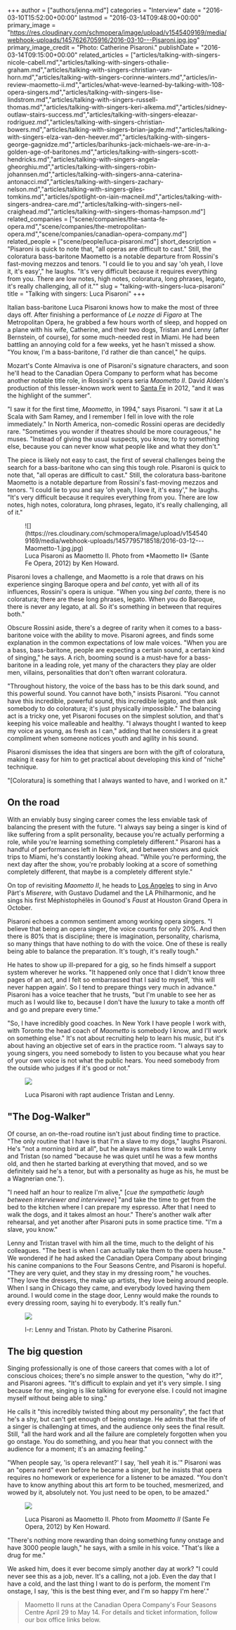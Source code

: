 +++
author = ["authors/jenna.md"]
categories = "Interview"
date = "2016-03-10T15:52:00+00:00"
lastmod = "2016-03-14T09:48:00+00:00"
primary_image = "https://res.cloudinary.com/schmopera/image/upload/v1545409169/media/webhook-uploads/1457626705916/2016-03-10---Pisaroni.jpg.jpg"
primary_image_credit = "Photo: Catherine Pisaroni."
publishDate = "2016-03-14T09:15:00+00:00"
related_articles = ["articles/talking-with-singers-nicole-cabell.md","articles/talking-with-singers-othalie-graham.md","articles/talking-with-singers-christian-van-horn.md","articles/talking-with-singers-corinne-winters.md","articles/in-review-maometto-ii.md","articles/what-weve-learned-by-talking-with-108-opera-singers.md","articles/talking-with-singers-lise-lindstrom.md","articles/talking-with-singers-russell-thomas.md","articles/talking-with-singers-keri-alkema.md","articles/sidney-outlaw-stairs-success.md","articles/talking-with-singers-eleazar-rodriguez.md","articles/talking-with-singers-christian-bowers.md","articles/talking-with-singers-brian-jagde.md","articles/talking-with-singers-elza-van-den-heever.md","articles/talking-with-singers-george-gagnidze.md","articles/barihunks-jack-michaels-we-are-in-a-golden-age-of-baritones.md","articles/talking-with-singers-scott-hendricks.md","articles/talking-with-singers-angela-gheorghiu.md","articles/talking-with-singers-robin-johannsen.md","articles/talking-with-singers-anna-caterina-antonacci.md","articles/talking-with-singers-zachary-nelson.md","articles/talking-with-singers-giles-tomkins.md","articles/spotlight-on-iain-macneil.md","articles/talking-with-singers-andrea-care.md","articles/talking-with-singers-neil-craighead.md","articles/talking-with-singers-thomas-hampson.md"]
related_companies = ["scene/companies/the-santa-fe-opera.md","scene/companies/the-metropolitan-opera.md","scene/companies/canadian-opera-company.md"]
related_people = ["scene/people/luca-pisaroni.md"]
short_description = "Pisaroni is quick to note that, &quot;all operas are difficult to cast.&quot; Still, the coloratura bass-baritone Maometto is a notable departure from Rossini&#039;s fast-moving mezzos and tenors. &quot;I could lie to you and say &#039;oh yeah, I love it, it&#039;s easy&#039;,&quot; he laughs. &quot;It&#039;s very difficult because it requires everything from you. There are low notes, high notes, coloratura, long phrases, legato, it&#039;s really challenging, all of it.&quot;"
slug = "talking-with-singers-luca-pisaroni"
title = "Talking with singers: Luca Pisaroni"
+++

Italian bass-baritone Luca Pisaroni knows how to make the most of three days off. After finishing a performance of *Le nozze di Figaro* at The Metropolitan Opera, he grabbed a few hours worth of sleep, and hopped on a plane with his wife, Catherine, and their two dogs, Tristan and Lenny (after Bernstein, of course), for some much-needed rest in Miami. He had been battling an annoying cold for a few weeks, yet he hasn't missed a show. "You know, I'm a bass-baritone, I'd rather die than cancel," he quips.

Mozart's Conte Almaviva is one of Pisaroni's signature characters, and soon he'll head to the Canadian Opera Company to perform what has become another notable title role, in Rossini's opera seria *Maometto II*. David Alden's production of this lesser-known work went to [Santa Fe](/scene/companies/santa-fe-opera/) in 2012, "and it was the highlight of the summer".

"I saw it for the first time, *Maometto*, in 1994," says Pisaroni. "I saw it at La Scala with Sam Ramey, and I remember I fell in love with the role immediately." In North America, non-comedic Rossini operas are decidedly rare. "Sometimes you wonder if theatres should be more courageous," he muses. "Instead of giving the usual suspects, you know, to try something else, because you can never know what people like and what they don't."

The piece is likely not easy to cast, the first of several challenges being the search for a bass-baritone who can sing this tough role. Pisaroni is quick to note that, "all operas are difficult to cast." Still, the coloratura bass-baritone Maometto is a notable departure from Rossini's fast-moving mezzos and tenors. "I could lie to you and say 'oh yeah, I love it, it's easy'," he laughs. "It's very difficult because it requires everything from you. There are low notes, high notes, coloratura, long phrases, legato, it's really challenging, all of it."

<figure data-type="image">![](https://res.cloudinary.com/schmopera/image/upload/v1545409169/media/webhook-uploads/1457795718518/2016-03-12---Maometto-1.jpg.jpg)<figcaption>Luca Pisaroni as Maometto II. Photo from *Maometto II* (Sante Fe Opera, 2012) by Ken Howard.</figcaption>
</figure>

Pisaroni loves a challenge, and Maometto is a role that draws on his experience singing Baroque opera and *bel canto*, yet with all of its influences, Rossini's opera is unique. "When you sing *bel canto*, there is no coloratura; there are these long phrases, legato. When you do Baroque, there is never any legato, at all. So it's something in between that requires both."

Obscure Rossini aside, there's a degree of rarity when it comes to a bass-baritone voice with the ability to move. Pisaroni agrees, and finds some explanation in the common expectations of low male voices. "When you are a bass, bass-baritone, people are expecting a certain sound, a certain kind of singing," he says. A rich, booming sound is a must-have for a bass-baritone in a leading role, yet many of the characters they play are older men, villains, personalities that don't often warrant coloratura. 

"Throughout history, the voice of the bass has to be this dark sound, and this powerful sound. You cannot have both," insists Pisaroni. "You cannot have this incredible, powerful sound, this incredible legato, and then ask somebody to do coloratura; it's just physically impossible." The balancing act is a tricky one, yet Pisaroni focuses on the simplest solution, and that's keeping his voice malleable and healthy. "I always thought I wanted to keep my voice as young, as fresh as I can," adding that he considers it a great compliment when someone notices youth and agility in his sound. 

Pisaroni dismisses the idea that singers are born with the gift of coloratura, making it easy for him to get practical about developing this kind of "niche" technique. 

"[Coloratura] is something that I always wanted to have, and I worked on it."

## On the road

With an enviably busy singing career comes the less enviable task of balancing the present with the future. "I always say being a singer is kind of like suffering from a split personality, because you're actually performing a role, while you're learning something completely different." Pisaroni has a handful of performances left in New York, and between shows and quick trips to Miami, he's constantly looking ahead. "While you're performing, the next day after the show, you're probably looking at a score of something completely different, that maybe is a completely different style."

On top of revisiting *Maometto II*, he heads to [Los Angeles](http://www.laphil.com/tickets/mozart-part-requiem-miserere/2016-05-19) to sing in Arvo Pärt's *Miserere*, with Gustavo Dudamel and the LA Philharmonic, and he sings his first Méphistophélès in Gounod's *Faust* at Houston Grand Opera in October.

Pisaroni echoes a common sentiment among working opera singers. "I believe that being an opera singer, the voice counts for only 20%. And then there is 80% that is discipline; there is imagination, personality, charisma, so many things that have nothing to do with the voice. One of these is really being able to balance the preparation. It's tough, it's really tough."

He hates to show up ill-prepared for a gig, so he finds himself a support system wherever he works. "It happened only once that I didn't know three pages of an act, and I felt so embarrassed that I said to myself, 'this will never happen again'. So I tend to prepare things very much in advance." Pisaroni has a voice teacher that he trusts, "but I'm unable to see her as much as I would like to, because I don't have the luxury to take a month off and go and prepare every time."

"So, I have incredibly good coaches. In New York I have people I work with, with Toronto the head coach of *Maometto* is somebody I know, and I'll work on something else." It's not about recruiting help to learn his music, but it's about having an objective set of ears in the practice room. "I always say to young singers, you need somebody to listen to you because what you hear of your own voice is not what the public hears. You need somebody from the outside who judges if it's good or not."

<figure data-type="image">

![](https://res.cloudinary.com/schmopera/image/upload/v1545409169/media/webhook-uploads/1457795889082/2016-03-12---Luca-Dogs.jpg.jpg)<figcaption>Luca Pisaroni with rapt audience Tristan and Lenny.</figcaption>
</figure>

## "The Dog-Walker"

Of course, an on-the-road routine isn't just about finding time to practice. "The only routine that I have is that I'm a slave to my dogs," laughs Pisaroni. He's "not a morning bird at all", but he always makes time to walk Lenny and Tristan (so named "because he was quiet until he was a few months old, and then he started barking at everything that moved, and so we definitely said he's a tenor, but with a personality as huge as his, he must be a Wagnerian one."). 

"I need half an hour to realize I'm alive," [*cue the sympathetic laugh between interviewer and interviewee*] "and take the time to get from the bed to the kitchen where I can prepare my espresso. After that I need to walk the dogs, and it takes almost an hour." There's another walk after rehearsal, and yet another after Pisaroni puts in some practice time. "I'm a slave, you know."

Lenny and Tristan  travel with him all the time, much to the delight of his colleagues. "The best is when I can actually take them to the opera house." We wondered if he had asked the Canadian Opera Company about bringing his canine companions to the Four Seasons Centre, and Pisaroni is hopeful. "They are very quiet, and they stay in my dressing room," he vouches. "They love the dressers, the make up artists, they love being around people. When I sang in Chicago they came, and everybody loved having them around. I would come in the stage door, Lenny would make the rounds to every dressing room, saying hi to everybody. It's really fun."

<figure data-type="image">

![](https://res.cloudinary.com/schmopera/image/upload/v1545409169/media/webhook-uploads/1457795803732/2016-03-12---Lenny-Tristan.jpg.jpg)<figcaption>l-r: Lenny and Tristan. Photo by Catherine Pisaroni.</figcaption>
</figure>

## The big question

Singing professionally is one of those careers that comes with a lot of conscious choices; there's no simple answer to the question, "why do it?", and Pisaroni agrees. "It's difficult to explain and yet it's very simple. I sing because for me, singing is like talking for everyone else. I could not imagine myself without being able to sing."

He calls it "this incredibly twisted thing about my personality", the fact that he's a shy, but can't get enough of being onstage. He admits that the life of a singer is challenging at times, and the audience only sees the final result. Still, "all the hard work and all the failure are completely forgotten when you go onstage. You do something, and you hear that you connect with the audience for a moment; it's an amazing feeling."

"When people say, 'is opera relevant?' I say, 'hell yeah it is.'" Pisaroni was an "opera nerd" even before he became a singer, but he insists that opera requires no homework or experience for a listener to be amazed. "You don't have to know anything about this art form to be touched, mesmerized, and wowed by it, absolutely not. You just need to be open, to be amazed."

<figure data-type="image">

![](https://res.cloudinary.com/schmopera/image/upload/v1545409169/media/webhook-uploads/1457795758829/2016-03-12---Maometto-2.jpg.jpg)<figcaption>Luca Pisaroni as Maometto II. Photo from *Maometto II* (Sante Fe Opera, 2012) by Ken Howard.</figcaption>
</figure>

"There's nothing more rewarding than doing something funny onstage and have 3000 people laugh," he says, with a smile in his voice. "That's like a drug for me."

We asked him, does it ever become simply another day at work? "I could never see this as a job, never. It's a calling, not a job. Even the day that I have a cold, and the last thing I want to do is perform, the moment I'm onstage, I say, 'this is the best thing ever, and I'm so happy I'm here'."

>Maometto II runs at the Canadian Opera Company's Four Seasons Centre April 29 to May 14. For details and ticket information, follow our box office links below.
